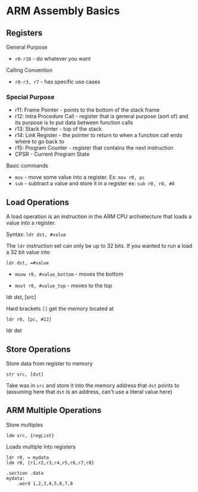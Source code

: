 # ARM Assembly Basics

## Registers

General Purpose

- `r0-r10` - do whatever you want

Calling Convention

- `r0-r3, r7` - has specific use cases

### Special Purpose

- r11: Frame Pointer - points to the bottom of the stack frame
- r12: Intra Procedure Call - register that is general purpose (sort of) and its purpose is to put data between function calls
- r13: Stack Pointer - top of the stack
- r14: Link Register - the pointer to return to when a function call ends where to go back to
- r15: Program Counter - register that contains the next instruction
- CPSR - Current Program State

Basic commands

- `mov` - move some value into a register. Ex: `mov r0, pc`
- `sub` - subtract a value and store it in a register ex: `sub r0, r0, #8`

## Load Operations

A load operation is an instruction in the ARM CPU archietecture that loads a value into a register.

Syntax: `ldr dst, #value`

The `ldr` instruction set can only be up to 32 bits. If you wanted to run a load a 32 bit value into

`ldr dst, =#value`

- `movw r0, #value_bottom` - moves the bottom

- `movt r0, #value_top` - moves to the top

ldr dst, [src]

Hard brackets `[]` get the memory located at

`ldr r0, [pc, #12]`

ldr dst

## Store Operations

Store data from register to memory

`str src, [dst]`

Take was in `src` and store it into the memory address that `dst` points to (assuming here that `dst` is an address, can't use a literal value here)

## ARM Multiple Operations

Store multiples

`ldm src, {regList}`

Loads multiple into registers

```
ldr r0, = mydata
ldm r0, {r1,r2,r3,r4,r5,r6,r7,r8}

.section .data
mydata:
    .word 1,2,3,4,5,6,7,8
```
